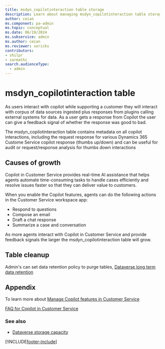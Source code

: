 ```yaml
---
title: msdyn_copilotinteraction table storage 
description: Learn about managing msdyn_copilotinteraction table storage.
author: ceian
ms.component: pa-admin
ms.topic: conceptual
ms.date: 06/19/2024
ms.subservice: admin
ms.author: ceian
ms.reviewer: sericks
contributors:
- shilpr
- sarmathi
search.audienceType: 
  - admin
---
```


# msdyn_copilotinteraction table

As users interact with copilot while supporting a customer they will interact with corpus of data sources ingested plus responses from plugins calling external systems for data. As a user gets a response from Copilot the user can give a feedback signal of whether the response was good to bad. 

The msdyn_copilotinteraction table contains metadata on all copilot interactions, including the request response for various Dynamics 365 Custome Service copilot response (thumbs up/down) and can be useful for audit or request/response analysis for thumbs down interactions

## Causes of growth

Copilot in Customer Service provides real-time AI assistance that helps agents automate time-consuming tasks to handle cases efficiently and resolve issues faster so that they can deliver value to customers.

When you enable the Copilot features, agents can do the following actions in the Customer Service workspace app:

- Respond to questions
- Compose an email
- Draft a chat response
- Summarize a case and conversation

As more agents interact with Copilot in Customer Service and provide feedback signals the larger the msdyn_copilotinteraction table will grow. 

## Table cleanup

 Admin's can set data retention policy to purge tables, [Dataverse long term data retention](/power-apps/maker/data-platform/data-retention-overview)

## Appendix

To learn more about [Manage Copilot features in Customer Service](/dynamics365/customer-service/administer/configure-copilot-features)

[FAQ for Copilot in Customer Service](/dynamics365/customer-service/administer/faq-copilot-features)

### See also


- [Dataverse storage capacity](capacity-storage.md)

[!INCLUDE[footer-include](../includes/footer-banner.md)]
